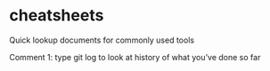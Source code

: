 # cheatsheets
Quick lookup documents for commonly used tools

Comment 1: type git log to look at history of what you’ve done so far
